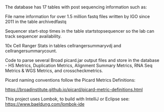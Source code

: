 The database has 17 tables with post sequencing information such as:

File name information for over 1.5 million fastq files written by IGO since 2011 in the table archivedfastq

Sequencer start-stop times in the table startstopsequencer so the lab can track sequencer availability.

10x Cell Ranger Stats in tables cellrangersummaryvdj and cellrangersummarycount.

Code to parse several Broad picard.jar output files and store in the database - HS Metrics, Duplication Metrics, Alignment Summary Metrics, RNA Seq Metrics & WGS Metrics, and crosscheckmetrics.

Picard naming conventions follow the Picard Metrics Definitions:

https://broadinstitute.github.io/picard/picard-metric-definitions.html

This project uses Lombok, to build with IntelliJ or Eclipse see:
https://www.baeldung.com/lombok-ide
